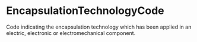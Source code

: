 EncapsulationTechnologyCode
===========================

Code indicating the encapsulation technology which has been applied in an electric, electronic or electromechanical component.
